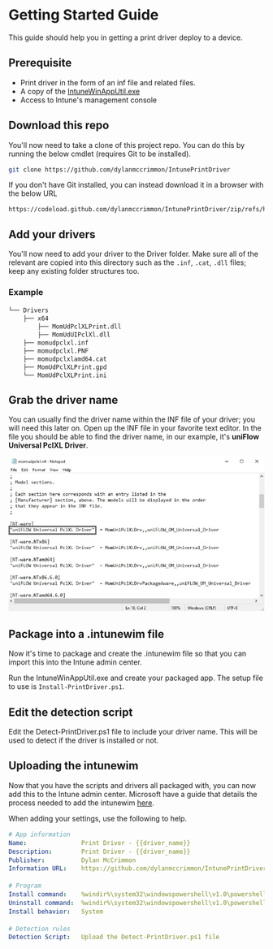 # Getting Started Guide
This guide should help you in getting a print driver deploy to a device.

## Prerequisite

- Print driver in the form of an inf file and related files.
- A copy of the [IntuneWinAppUtil.exe](https://github.com/microsoft/Microsoft-Win32-Content-Prep-Tool)
- Access to Intune's management console

## Download this repo
You'll now need to take a clone of this project repo. You can do this by running the below cmdlet (requires Git to be installed). 

``` bash
git clone https://github.com/dylanmccrimmon/IntunePrintDriver
```

If you don't have Git installed, you can instead download it in a browser with the below URL

```
https://codeload.github.com/dylanmccrimmon/IntunePrintDriver/zip/refs/heads/main
```

## Add your drivers
You'll now need to add your driver to the Driver folder. Make sure all of the relevant are copied into this directory such as the `.inf`, `.cat`, `.dll` files; keep any existing folder structures too.

### Example
```
└── Drivers
    ├── x64
        ├── MomUdPclXLPrint.dll
        ├── MomUdUIPclXl.dll
    ├── momudpclxl.inf
    ├── momudpclxl.PNF
    ├── momudpclxlamd64.cat
    ├── MomUdPclXLPrint.gpd
    └── MomUdPclXLPrint.ini
```

## Grab the driver name
You can usually find the driver name within the INF file of your driver; you will need this later on. Open up the INF file in your favorite text editor. In the file you should be able to find the driver name, in our example, it's **uniFlow Universal PclXL Driver**.

![Driver Name](/Docs/Assets/DriverName.jpg)

## Package into a .intunewim file
Now it's time to package and create the .intunewim file so that you can import this into the Intune admin center.

Run the IntuneWinAppUtil.exe and create your packaged app. The setup file to use is `Install-PrintDriver.ps1`.

## Edit the detection script
Edit the Detect-PrintDriver.ps1 file to include your driver name. This will be used to detect if the driver is installed or not.

## Uploading the intunewim
Now that you have the scripts and drivers all packaged with, you can now add this to the Intune admin center. Microsoft have a guide that details the process needed to add the intunewim [here](https://learn.microsoft.com/en-us/mem/intune/apps/apps-win32-add).

When adding your settings, use the following to help.
``` yaml
# App information
Name:               Print Driver - {{driver_name}}
Description:        Print Driver - {{driver_name}}
Publisher:          Dylan McCrimmon
Information URL:    https://github.com/dylanmccrimmon/IntunePrintDriver

# Program
Install command:    %windir%\system32\windowspowershell\v1.0\powershell.exe -ExecutionPolicy Bypass -file "Install-PrintDriver.ps1" -DriverName "{{driver_name}}" -INFFile "{{driver_inf_file}}"
Uninstall command:  %windir%\system32\windowspowershell\v1.0\powershell.exe -ExecutionPolicy Bypass -file "Uninstall-PrintDriver.ps1" -DriverName "{{driver_name}}"
Install behavior:   System

# Detection rules
Detection Script:   Upload the Detect-PrintDriver.ps1 file
```